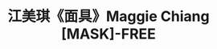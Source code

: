 ---
description: 正牌歌手，正版音乐，正规专辑，免费。
layout: post
results:
- primaryGenreName: Music
  version: '1.1.0'
  trackViewUrl: https://itunes.apple.com/cn/app/jiang-mei-qi-mian-ju-maggie/id934364991?mt=8&uo=4
  artworkUrl100: http://a911.phobos.apple.com/us/r30/Purple3/v4/f4/95/5c/f4955c1d-5ada-ba52-0a80-f63dd3f9a6da/mzl.gagdrvuh.jpg
  artworkUrl60: http://a679.phobos.apple.com/us/r30/Purple1/v4/51/33/f8/5133f871-1d07-55c3-69cf-6813760f8097/AppIcon57x57.png
  minimumOsVersion: '7.0'
  sellerName: MUSIMAX LIMITED
  supportedDevices:
  - iPadMini4G
  - iPadFourthGen4G
  - iPad2Wifi
  - iPhone4
  - iPad23G
  - iPhone5
  - iPadFourthGen
  - iPhone4S
  - iPhone5s
  - iPadThirdGen
  - iPodTouchFifthGen
  - iPhone5c
  - iPadMini
  - iPadThirdGen4G
  genres:
  - 音乐
  - 娱乐
  trackName: 江美琪《面具》Maggie Chiang [MASK]-FREE
  description: '生命中每次的熱淚盈眶,都有江美琪。


    本App專輯共收錄6首歌曲,App專輯內含有精美設計的概念詞本、高音質MP3。最棒的是更能夠直接讓歌手簽名!擁有這張App專輯,就像擁有一張可以互動的實體專輯!


    專輯收錄曲目

    1) 抵抗力

    2) 面具

    3) 過去了

    4) Way Oh

    5) 如果你說抱歉

    6) 來得及


    生命中每次的热泪盈眶,都有江美琪。


    本App专辑共收录6首歌曲,App专辑内含有精美设计的概念词本、高音质MP3。最棒的是更能够直接让歌手签名!拥有这张App专辑,就像拥有一张可以互动的实体专辑!


    专辑收录曲目

    1) 抵抗力

    2) 面具

    3) 过去了

    4) Way Oh

    5) 如果你说抱歉

    6) 来得及


    Maggie Chiang is always there, accompany us with her songs during every
    touched moment in our lives.


    The App album contains a total of six songs, it also contained delicate
    design concept of lyrics and high quality MP3. The best part of the app
    is it is able to let the singer to sign on it directly! This is a "Real
    Album"!


    Song list:

    1) Immunity

    2) Mask

    3) It''s Over

    4) Way Oh

    5) If You Say Sorry

    6) Never Too Late'
  price: 0
  trackId: 934364991
  releaseDate: '2014-11-26T08:17:33Z'
  advisories: &a []
  screenshotUrls:
  - http://a5.mzstatic.com/us/r30/Purple3/v4/c5/a7/42/c5a7423a-c18f-1718-7aaf-213ccc8fc87e/screen1136x1136.jpeg
  - http://a4.mzstatic.com/us/r30/Purple1/v4/ee/bb/04/eebb0410-f6d2-3279-9953-04f2b9a63eef/screen1136x1136.jpeg
  - http://a5.mzstatic.com/us/r30/Purple1/v4/cf/5a/c8/cf5ac891-8062-1e40-e442-a3ef1a091072/screen1136x1136.jpeg
  - http://a4.mzstatic.com/us/r30/Purple3/v4/08/33/30/083330d3-4c0d-b387-7195-8ed04bc7e51e/screen1136x1136.jpeg
  - http://a2.mzstatic.com/us/r30/Purple1/v4/ab/ad/95/abad95f2-7c40-a689-45e2-a4367275cf16/screen1136x1136.jpeg
  artistViewUrl: https://itunes.apple.com/cn/artist/musimax-ltd./id626133128?uo=4
  primaryGenreId: 6011
  kind: software
  fileSizeBytes: '64256597'
  bundleId: com.xymusic.album.MASK.free
  releaseNotes: '新增XYmusic 官方登入方式

    錯誤修正


    新增XYmusic 官网登入方式

    错误修正


    Official login page to XYmusic has been added.

    Bug Fix'
  sellerUrl: http://www.xymusic.com/site/about
  artistName: Musimax Ltd.
  trackCensoredName: 江美琪《面具》Maggie Chiang [MASK]-FREE
  isGameCenterEnabled: false
  contentAdvisoryRating: 4+
  languageCodesISO2A:
  - EN
  - ZH
  - ZH
  trackContentRating: 4+
  features: *a
  wrapperType: software
  artworkUrl512: http://a911.phobos.apple.com/us/r30/Purple3/v4/f4/95/5c/f4955c1d-5ada-ba52-0a80-f63dd3f9a6da/mzl.gagdrvuh.jpg
  formattedPrice: 免费
  artistId: 626133128
  genreIds:
  - '6011'
  - '6016'
  currency: CNY
  ipadScreenshotUrls: *a
category: 音乐
tags: tag1
resultCount: 1
title: 江美琪《面具》Maggie Chiang [MASK]-FREE

---